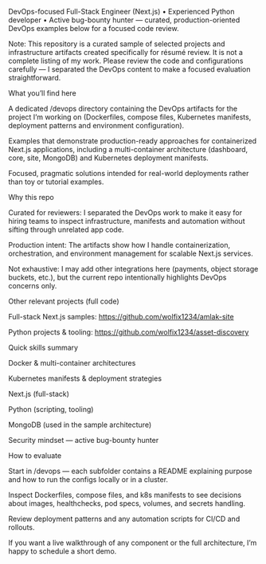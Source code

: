 DevOps-focused Full-Stack Engineer (Next.js) • Experienced Python developer • Active bug-bounty hunter — curated, production-oriented DevOps examples below for a focused code review.

Note: This repository is a curated sample of selected projects and infrastructure artifacts created specifically for résumé review. It is not a complete listing of my work. Please review the code and configurations carefully — I separated the DevOps content to make a focused evaluation straightforward.

What you’ll find here

A dedicated /devops directory containing the DevOps artifacts for the project I’m working on (Dockerfiles, compose files, Kubernetes manifests, deployment patterns and environment configuration).

Examples that demonstrate production-ready approaches for containerized Next.js applications, including a multi-container architecture (dashboard, core, site, MongoDB) and Kubernetes deployment manifests.

Focused, pragmatic solutions intended for real-world deployments rather than toy or tutorial examples.

Why this repo

Curated for reviewers: I separated the DevOps work to make it easy for hiring teams to inspect infrastructure, manifests and automation without sifting through unrelated app code.

Production intent: The artifacts show how I handle containerization, orchestration, and environment management for scalable Next.js services.

Not exhaustive: I may add other integrations here (payments, object storage buckets, etc.), but the current repo intentionally highlights DevOps concerns only.

Other relevant projects (full code)

Full-stack Next.js samples: https://github.com/wolfix1234/amlak-site

Python projects & tooling: https://github.com/wolfix1234/asset-discovery

Quick skills summary

Docker & multi-container architectures

Kubernetes manifests & deployment strategies

Next.js (full-stack)

Python (scripting, tooling)

MongoDB (used in the sample architecture)

Security mindset — active bug-bounty hunter

How to evaluate

Start in /devops — each subfolder contains a README explaining purpose and how to run the configs locally or in a cluster.

Inspect Dockerfiles, compose files, and k8s manifests to see decisions about images, healthchecks, pod specs, volumes, and secrets handling.

Review deployment patterns and any automation scripts for CI/CD and rollouts.

If you want a live walkthrough of any component or the full architecture, I’m happy to schedule a short demo.
